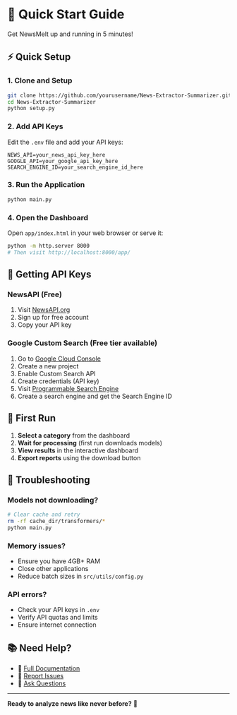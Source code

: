 # 🚀 Quick Start Guide

Get NewsMelt up and running in 5 minutes!

## ⚡ Quick Setup

### 1. Clone and Setup
```bash
git clone https://github.com/yourusername/News-Extractor-Summarizer.git
cd News-Extractor-Summarizer
python setup.py
```

### 2. Add API Keys
Edit the `.env` file and add your API keys:
```env
NEWS_API=your_news_api_key_here
GOOGLE_API=your_google_api_key_here
SEARCH_ENGINE_ID=your_search_engine_id_here
```

### 3. Run the Application
```bash
python main.py
```

### 4. Open the Dashboard
Open `app/index.html` in your web browser or serve it:
```bash
python -m http.server 8000
# Then visit http://localhost:8000/app/
```

## 🔑 Getting API Keys

### NewsAPI (Free)
1. Visit [NewsAPI.org](https://newsapi.org/)
2. Sign up for free account
3. Copy your API key

### Google Custom Search (Free tier available)
1. Go to [Google Cloud Console](https://console.cloud.google.com/)
2. Create a new project
3. Enable Custom Search API
4. Create credentials (API key)
5. Visit [Programmable Search Engine](https://programmablesearchengine.google.com/)
6. Create a search engine and get the Search Engine ID

## 🎯 First Run

1. **Select a category** from the dashboard
2. **Wait for processing** (first run downloads models)
3. **View results** in the interactive dashboard
4. **Export reports** using the download button

## 🐛 Troubleshooting

### Models not downloading?
```bash
# Clear cache and retry
rm -rf cache_dir/transformers/*
python main.py
```

### Memory issues?
- Ensure you have 4GB+ RAM
- Close other applications
- Reduce batch sizes in `src/utils/config.py`

### API errors?
- Check your API keys in `.env`
- Verify API quotas and limits
- Ensure internet connection

## 📚 Need Help?

- 📖 [Full Documentation](README.md)
- 🐛 [Report Issues](https://github.com/yourusername/News-Extractor-Summarizer/issues)
- 💬 [Ask Questions](https://github.com/yourusername/News-Extractor-Summarizer/discussions)

---

**Ready to analyze news like never before?** 🎉 